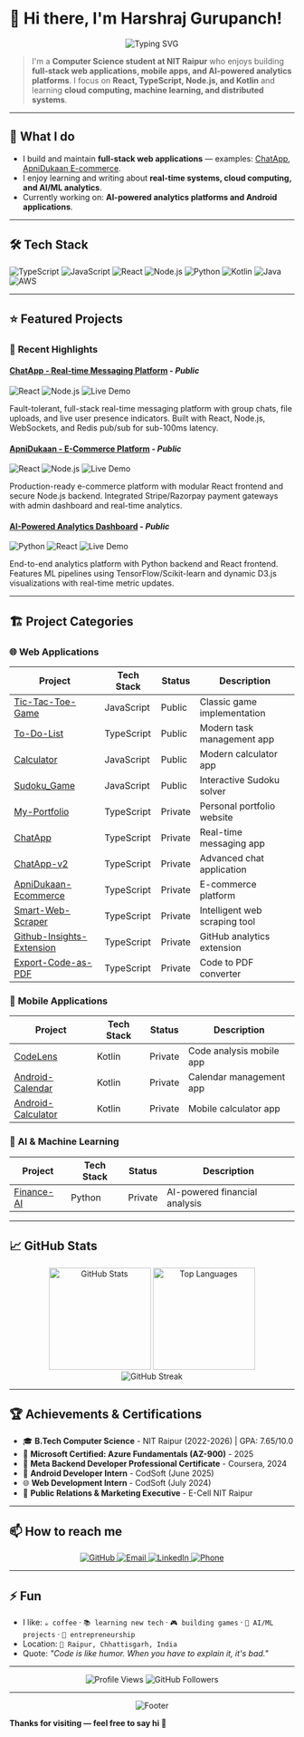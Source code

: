 # 👋 Hi there, I'm Harshraj Gurupanch!

<div align="center">
  <img src="https://readme-typing-svg.herokuapp.com?font=Fira+Code&pause=1000&color=00D4FF&center=true&vCenter=true&width=435&lines=Computer+Science+Student;Full+Stack+Developer;Android+Developer;AI%2FML+Enthusiast;Always+Building+Something+New" alt="Typing SVG" />
</div>

> I'm a **Computer Science student at NIT Raipur** who enjoys building **full-stack web applications, mobile apps, and AI-powered analytics platforms**.  I focus on **React, TypeScript, Node.js, and Kotlin** and learning **cloud computing, machine learning, and distributed systems**.

---

## 🔭 What I do
- I build and maintain **full-stack web applications** — examples: [ChatApp](https://github.com/HRG-OFFICIAL/ChatApp-v2), [ApniDukaan E-commerce](https://github.com/HRG-OFFICIAL/ApniDukaan-Ecommerce).
- I enjoy learning and writing about **real-time systems, cloud computing, and AI/ML analytics**.
- Currently working on: **AI-powered analytics platforms and Android applications**.

---

## 🛠️ Tech Stack

![TypeScript](https://img.shields.io/badge/TypeScript-007ACC?style=for-the-badge&logo=typescript&logoColor=white)
![JavaScript](https://img.shields.io/badge/JavaScript-F7DF1E?style=for-the-badge&logo=javascript&logoColor=black)
![React](https://img.shields.io/badge/React-20232A?style=for-the-badge&logo=react&logoColor=61DAFB)
![Node.js](https://img.shields.io/badge/Node.js-43853D?style=for-the-badge&logo=node.js&logoColor=white)
![Python](https://img.shields.io/badge/Python-3776AB?style=for-the-badge&logo=python&logoColor=white)
![Kotlin](https://img.shields.io/badge/Kotlin-0095D5?style=for-the-badge&logo=kotlin&logoColor=white)
![Java](https://img.shields.io/badge/Java-ED8B00?style=for-the-badge&logo=openjdk&logoColor=white)
![AWS](https://img.shields.io/badge/AWS-FF9900?style=for-the-badge&logo=amazon-aws&logoColor=white)

---

## ⭐ Featured Projects

### 🌟 **Recent Highlights**

#### [ChatApp - Real-time Messaging Platform](https://github.com/HRG-OFFICIAL/ChatApp-v2) - *Public*
![React](https://img.shields.io/badge/React-20232A?style=flat&logo=react&logoColor=61DAFB)
![Node.js](https://img.shields.io/badge/Node.js-43853D?style=flat&logo=node.js&logoColor=white)
![Live Demo](https://img.shields.io/badge/Live_Demo-Available-brightgreen?style=flat)

Fault-tolerant, full-stack real-time messaging platform with group chats, file uploads, and live user presence indicators. Built with React, Node.js, WebSockets, and Redis pub/sub for sub-100ms latency.

#### [ApniDukaan - E-Commerce Platform](https://github.com/HRG-OFFICIAL/ApniDukaan-Ecommerce) - *Public*
![React](https://img.shields.io/badge/React-20232A?style=flat&logo=react&logoColor=61DAFB)
![Node.js](https://img.shields.io/badge/Node.js-43853D?style=flat&logo=node.js&logoColor=white)
![Live Demo](https://img.shields.io/badge/Live_Demo-Available-brightgreen?style=flat)

Production-ready e-commerce platform with modular React frontend and secure Node.js backend. Integrated Stripe/Razorpay payment gateways with admin dashboard and real-time analytics.

#### [AI-Powered Analytics Dashboard](https://github.com/HRG-OFFICIAL/AI-Analytics-Dashboard) - *Public*
![Python](https://img.shields.io/badge/Python-3776AB?style=flat&logo=python&logoColor=white)
![React](https://img.shields.io/badge/React-20232A?style=flat&logo=react&logoColor=61DAFB)
![Live Demo](https://img.shields.io/badge/Live_Demo-Available-brightgreen?style=flat)

End-to-end analytics platform with Python backend and React frontend. Features ML pipelines using TensorFlow/Scikit-learn and dynamic D3.js visualizations with real-time metric updates.

---

## 🏗️ Project Categories

### 🌐 **Web Applications**
| Project | Tech Stack | Status | Description |
|---------|------------|--------|-------------|
| [Tic-Tac-Toe-Game](https://github.com/HRG-OFFICIAL/Tic-Tac-Toe-Game) | JavaScript | Public | Classic game implementation |
| [To-Do-List](https://github.com/HRG-OFFICIAL/To-Do-List) | TypeScript | Public | Modern task management app |
| [Calculator](https://github.com/HRG-OFFICIAL/Calculator) | JavaScript | Public | Modern calculator app |
| [Sudoku_Game](https://github.com/HRG-OFFICIAL/Sudoku_Game) | JavaScript | Public | Interactive Sudoku solver |
| [My-Portfolio](https://github.com/HRG-OFFICIAL/My-Portfolio) | TypeScript | Private | Personal portfolio website |
| [ChatApp](https://github.com/HRG-OFFICIAL/ChatApp) | TypeScript | Private | Real-time messaging app |
| [ChatApp-v2](https://github.com/HRG-OFFICIAL/ChatApp-v2) | TypeScript | Private | Advanced chat application |
| [ApniDukaan-Ecommerce](https://github.com/HRG-OFFICIAL/ApniDukaan-Ecommerce) | TypeScript | Private | E-commerce platform |
| [Smart-Web-Scraper](https://github.com/HRG-OFFICIAL/Smart-Web-Scraper) | TypeScript | Private | Intelligent web scraping tool |
| [Github-Insights-Extension](https://github.com/HRG-OFFICIAL/Github-Insights-Extension) | TypeScript | Private | GitHub analytics extension |
| [Export-Code-as-PDF](https://github.com/HRG-OFFICIAL/Export-Code-as-PDF) | TypeScript | Private | Code to PDF converter |

### 📱 **Mobile Applications**
| Project | Tech Stack | Status | Description |
|---------|------------|--------|-------------|
| [CodeLens](https://github.com/HRG-OFFICIAL/CodeLens) | Kotlin | Private | Code analysis mobile app |
| [Android-Calendar](https://github.com/HRG-OFFICIAL/Android-Calendar) | Kotlin | Private | Calendar management app |
| [Android-Calculator](https://github.com/HRG-OFFICIAL/Android-Calculator) | Kotlin | Private | Mobile calculator app |

### 🤖 **AI & Machine Learning**
| Project | Tech Stack | Status | Description |
|---------|------------|--------|-------------|
| [Finance-AI](https://github.com/HRG-OFFICIAL/Finance-AI) | Python | Private | AI-powered financial analysis |

---

## 📈 GitHub Stats

<div align="center">
  <img src="https://github-readme-stats.vercel.app/api?username=HRG-OFFICIAL&show_icons=true&theme=tokyonight&hide_border=true&count_private=true" alt="GitHub Stats" height="180" />
  <img src="https://github-readme-stats.vercel.app/api/top-langs/?username=HRG-OFFICIAL&layout=compact&theme=tokyonight&hide_border=true&count_private=true" alt="Top Languages" height="180" />
</div>

<div align="center">
  <img src="https://github-readme-streak-stats.herokuapp.com/?user=HRG-OFFICIAL&theme=tokyonight&hide_border=true" alt="GitHub Streak" />
</div>

---

## 🏆 Achievements & Certifications

- 🎓 **B.Tech Computer Science** - NIT Raipur (2022-2026) | GPA: 7.65/10.0
- 🏅 **Microsoft Certified: Azure Fundamentals (AZ-900)** - 2025
- 🏅 **Meta Backend Developer Professional Certificate** - Coursera, 2024
- 📱 **Android Developer Intern** - CodSoft (June 2025)
- 🌐 **Web Development Intern** - CodSoft (July 2024)
- 🎯 **Public Relations & Marketing Executive** - E-Cell NIT Raipur

---

## 📫 How to reach me

<div align="center">
  <a href="https://github.com/HRG-OFFICIAL">
    <img src="https://img.shields.io/badge/GitHub-100000?style=for-the-badge&logo=github&logoColor=white" alt="GitHub" />
  </a>
  <a href="mailto:hrg.nitrr@gmail.com">
    <img src="https://img.shields.io/badge/Email-D14836?style=for-the-badge&logo=gmail&logoColor=white" alt="Email" />
  </a>
  <a href="https://www.linkedin.com/in/harshraj-g-0b2303287">
    <img src="https://img.shields.io/badge/LinkedIn-0077B5?style=for-the-badge&logo=linkedin&logoColor=white" alt="LinkedIn" />
  </a>
  <a href="tel:+918109221329">
    <img src="https://img.shields.io/badge/Phone-25D366?style=for-the-badge&logo=whatsapp&logoColor=white" alt="Phone" />
  </a>
</div>

---

## ⚡ Fun
- I like: `☕ coffee` · `📚 learning new tech` · `🎮 building games` · `🤖 AI/ML projects` · `🏢 entrepreneurship`
- Location: `📍 Raipur, Chhattisgarh, India`
- Quote: *"Code is like humor. When you have to explain it, it's bad."*

---

<div align="center">
  <img src="https://komarev.com/ghpvc/?username=HRG-OFFICIAL&label=Profile%20views&color=0e75b6&style=flat" alt="Profile Views" />
  <img src="https://img.shields.io/github/followers/HRG-OFFICIAL?label=Followers&style=social" alt="GitHub Followers" />
</div>

---

<div align="center">
  <img src="https://capsule-render.vercel.app/api?type=waving&color=gradient&height=100&section=footer" alt="Footer" />
</div>

**Thanks for visiting — feel free to say hi 👋**
